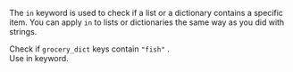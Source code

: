 The `in` keyword is used to check if a list or a dictionary contains a specific item. You can apply `in` to lists or dictionaries the same way as you did with strings.  
  
Check if `grocery_dict` keys contain `"fish"` .  
Use in keyword.

